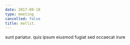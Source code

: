 ```yaml
---
date: 2017-09-18
type: meeting
cancelled: false
title: mollit.
---
```

sunt pariatur. quis ipsum eiusmod fugiat sed occaecat irure